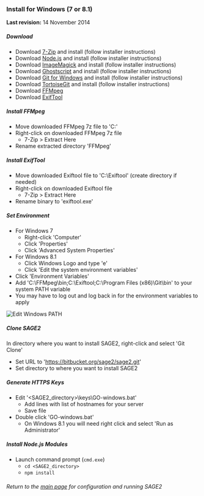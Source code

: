 ### Install for Windows (7 or 8.1) ###

**Last revision:** 14 November 2014

##### Download #####

* Download [7-Zip](http://www.7-zip.org/) and install (follow installer instructions)
* Download [Node.js](http://nodejs.org/) and install (follow installer instructions)
* Download [ImageMagick](http://www.imagemagick.org/script/binary-releases.php#windows) and install (follow installer instructions)
* Download [Ghostscript](http://www.ghostscript.com/download/gsdnld.html) and install (follow installer instructions)
* Download [Git for Windows](https://msysgit.github.io) and install (follow installer instructions)
* Download [TortoiseGit](https://code.google.com/p/tortoisegit/wiki/Download) and install (follow installer instructions)
* Download [FFMpeg](http://ffmpeg.zeranoe.com/builds/)
* Download [ExifTool](http://www.sno.phy.queensu.ca/~phil/exiftool/)

##### Install FFMpeg #####

* Move downloaded FFMpeg 7z file to 'C:'
* Right-click on downloaded FFMpeg 7z file
    * 7-Zip > Extract Here
* Rename extracted directory 'FFMpeg'

##### Install ExifTool #####

* Move downloaded Exiftool file to 'C:\Exiftool' (create directory if needed)
* Right-click on downloaded Exiftool file
    * 7-Zip > Extract Here
* Rename binary to 'exiftool.exe'

##### Set Environment #####

* For Windows 7
    * Right-click 'Computer'
    * Click 'Properties'
    * Click 'Advanced System Properties'
* For Windows 8.1
    * Click Windows Logo and type 'e'
    * Click 'Edit the system environment variables'
* Click 'Environment Variables'
* Add 'C:\FFMpeg\bin;C:\Exiftool;C:\Program Files (x86)\Git\bin' to your system PATH variable
* You may have to log out and log back in for the environment variables to apply

![Edit Windows PATH](https://googledrive.com/host/0BwqgaaHTZg2ySnNsZ0Zmd2llRkk/Windows%20PATH.jpg)

##### Clone SAGE2 #####
In directory where you want to install SAGE2, right-click and select 'Git Clone'

* Set URL to 'https://bitbucket.org/sage2/sage2.git'
* Set directory to where you want to install SAGE2

##### Generate HTTPS Keys #####

* Edit '<SAGE2_directory>\keys\GO-windows.bat'
    * Add lines with list of hostnames for your server
    * Save file
* Double click 'GO-windows.bat'
    * On Windows 8.1 you will need right click and select 'Run as Administrator'

##### Install Node.js Modules #####
* Launch command prompt (`cmd.exe`)
    * `cd <SAGE2_directory>`
    * `npm install`

###### Return to the [main page](https://bitbucket.org/sage2/sage2/wiki/Home) for configuration and running SAGE2 ######
